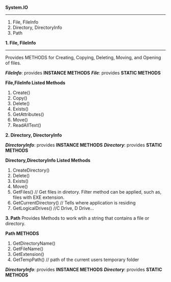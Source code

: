 **System.IO**
***
1. File, FileInfo
2. Directory, DirectoryInfo
3. Path

**1. File, FileInfo**
***
Provides METHODS for Creating, Copying, Deleting, Moving, and Opening of files.

***FileInfo***: provides **INSTANCE METHODS**
***File***: provides **STATIC METHODS**

**File,FileInfo Listed Methods**
1. Create()
2. Copy()
3. Delete()
4. Exists()
5. GetAttributes()
6. Move()
7. ReadAllText()

**2. Directory, DirectoryInfo**


***DirectoryInfo***: provides **INSTANCE METHODS**
***Directory***: provides **STATIC METHODS**

**Directory,DirectoryInfo Listed Methods**
1. CreateDirectory()
2. Delete()
3. Exists()
4. Move()
5. GetFiles() // Get files in diretory. Filter method can be applied, such as, files with EXE extension.
6. GetCurrentDirectory()  // Tells where application is residing
7. GetLogicalDrives() //C Drive, D Drive...


**3. Path**
Provides Methods to work wtih a string that contains a file or directory.

**Path METHODS**
1. GetDirectoryName()
2. GetFileName()
3. GetExtension()
4. GetTempPath()  // path of the current users temporary folder

***DirectoryInfo***: provides **INSTANCE METHODS**
***Directory***: provides **STATIC METHODS**